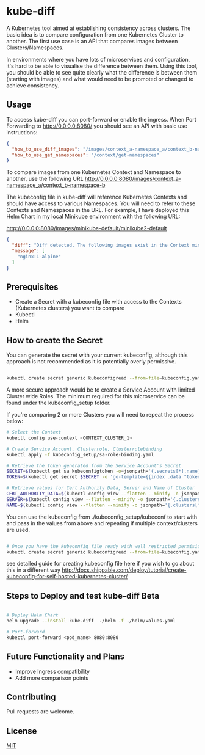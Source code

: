 # kube-diff

A Kubernetes tool aimed at establishing consistency across clusters. The basic idea is to compare configuration from one Kubernetes Cluster to another. The first use case is an API that compares images between Clusters/Namespaces. 

In environments where you have lots of microservices and configuration, it's hard to be able to visualise the difference between them. Using this tool, you should be able to see quite clearly what the difference is between them (starting with images) and what would need to be promoted or changed to achieve consistency.

## Usage

 To access kube-diff you can port-forward or enable the ingress. When Port Forwarding to http://0.0.0.0:8080/ you should see an API with basic use instructions:

```json
{
  "how_to_use_diff_images": "/images/context_a-namespace_a/context_b-namespace-b", 
  "how_to_use_get_namespaces": "/context/get-namespaces"
}
```

To compare images from one Kubernetes Context and Namespace to another, use the following URL
http://0.0.0.0:8080/images/context_a-namespace_a/context_b-namespace-b

The kubeconfig file in kube-diff will reference Kubernetes Contexts and should have access to various Namespaces. You will need to refer to these Contexts and Namespaces in the URL. For example, I have deployed this Helm Chart in my local Minikube environment with the following URL:

http://0.0.0.0:8080/images/minikube-default/minikube2-default


```json
{
  "diff": "Diff detected. The following images exist in the Context minikube with Namespace default and not in the Context minikube2 with Namespace default.", 
  "message": [
    "nginx:1-alpine"
  ]
}
```

## Prerequisites 

- Create a Secret with a kubeconfig file with access to the Contexts (Kubernetes clusters) you want to compare
- Kubectl
- Helm

## How to create the Secret

You can generate the secret with your current kubeconfig, although this approach is not recommended as it is potentially overly permissive.

```bash

kubectl create secret generic kubeconfigread --from-file=kubeconfig.yaml=~/.kube/config

```

A more secure approach would be to create a Service Account with limited Cluster wide Roles. The minimum required for this microservice can be found under the kubeconfig_setup folder.

If you're comparing 2 or more Clusters you will need to repeat the process below:


```bash
# Select the Context
kubectl config use-context <CONTEXT_CLUSTER_1>

# Create Service Account, Clusterrole, Clusterrolebinding
kubectl apply -f kubeconfig_setup/sa-role-binding.yaml

# Retrieve the token generated from the Service Account's Secret
SECRET=$(kubectl get sa kubeconfigtoken -o=jsonpath='{.secrets[*].name}')
TOKEN=$(kubectl get secret $SECRET -o 'go-template={{index .data "token"}}' | base64 -D)

# Retrieve values for Cert Authority Data, Server and Name of Cluster
CERT_AUTHORITY_DATA=$(kubectl config view --flatten --minify -o jsonpath='{.clusters[*].cluster.certificate-authority-data}')
SERVER=$(kubectl config view --flatten --minify -o jsonpath='{.clusters[*].cluster.server}')
NAME=$(kubectl config view --flatten --minify -o jsonpath='{.clusters[*].name}')

```

You can use the kubeconfig from ./kubeconfig_setup/kubeconf to start with and pass in the values from above and repeating if multiple context/clusters are used. 

```bash

# Once you have the kubeconfig file ready with well restricted permisions, you can go ahead and deploy it to your cluster of chosing.
kubectl create secret generic kubeconfigread --from-file=kubeconfig.yaml=<filename>
```

see detailed guide for creating kubeconfig file here if you wish to go about this in a different way
http://docs.shippable.com/deploy/tutorial/create-kubeconfig-for-self-hosted-kubernetes-cluster/

## Steps to Deploy and test kube-diff Beta


```bash

# Deploy Helm Chart
helm upgrade --install kube-diff  ./helm -f ./helm/values.yaml

# Port-forward
kubectl port-forward <pod_name> 8080:8080

```

## Future Functionality and Plans

- Improve Ingress compatibility
- Add more comparison points

## Contributing
Pull requests are welcome.

## License
[MIT](https://choosealicense.com/licenses/mit/)
